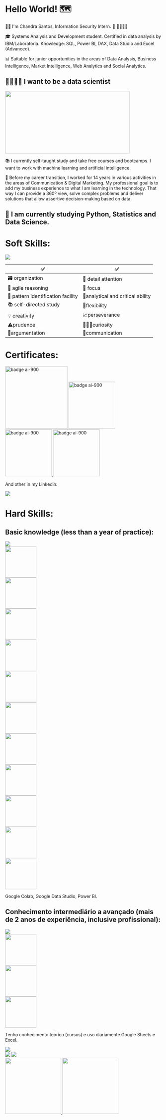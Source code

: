 # Hello World! 🗺 #

👩‍💻​ I'm Chandra Santos, Information Security Intern. ​🔐​ 🏴‍☠🐱‍💻

🎓 Systems Analysis and Development student. Certified in data analysis by IBM/Laboratoria. Knowledge: SQL, Power BI, DAX, Data Studio and Excel (Advanced).

📊 Suitable for junior opportunities in the areas of Data Analysis, Business Intelligence, Market Intelligence, Web Analytics and Social Analytics.

## 🦾👩🏻‍🔬 I want to be a data scientist 
<div><img src="https://media3.giphy.com/media/S7KaJTjYwBVipX2iDX/giphy.gif?cid=790b7611ecdb6a9a386607dfe64259c281e00e38b983bd3c&rid=giphy.gif&ct=g" width="400" height="200"></div>

 📚 I currently self-taught study and take free courses and bootcamps. I want to work with machine learning and artificial intelligence.

🎯 Before my career transition, I worked for 14 years in various activities in the areas of Communication & Digital Marketing. My professional goal is to add my business experience to what I am learning in the technology. That way I can provide a 360º view, solve complex problems and deliver solutions that allow assertive decision-making based on data.

## 🌱 I am currently studying Python, Statistics and Data Science.


# Soft Skills:

<div><img src="https://media0.giphy.com/media/TvXwdYI205i4E/giphy.gif?cid=790b7611a525ef4c3310e5d91185c3d8df23e7b72cd52859&rid=giphy.gif&ct=g"></div>

✅    | ✅  
--------- | ------
🗃️ organization  | 🔎​ detail attention 
🧠 agile reasoning  | 🔦 focus
🧮 pattern identification facility | 🦉analytical and critical ability
📚 self-directed study  | 🦾flexibility 
💡 creativity | 📈perseverance
⚠️prudence | 👨🏻‍🔬curiosity 
🔡argumentation | 🖖communication


# Certificates:

<a href="https://brasilopenbadge.com.br/pages/badge/f4869ce4c5201813821970b450963afd">
  <img src="https://brasilopenbadge.com.br/badge/2944.png?nocache=391740214" alt="badge ai-900" width="200px" text-align="center">
</a> <a href="https://www.credly.com/badges/b285deb5-65a1-4cbc-991e-9ed639b261f6/public_url"><img src="https://images.credly.com/size/340x340/images/16d5a420-770b-4699-97ec-46708e3680c5/Big_Data_Found_Level_1_-_CC_-_2019.png" alt="badge ai-900" width="150px" text-align="center">
</a> <a href="https://www.credly.com/earner/earned/badge/dbaac548-1fe3-42ff-abd3-c4cceb217b11"><img src="https://images.credly.com/size/340x340/images/c5d44d75-9370-43fa-92a6-63e48bb6564f/62056_badges_EducationTraining_Learn_Programming.png" alt="badge ai-900" width="150px" text-align="center">
</a> <a href="https://www.credly.com/earner/earned/badge/6b6f134d-1d52-4f3a-97e8-cbbccd3f8201"><img src="https://images.credly.com/size/340x340/images/d6f49507-e2f2-4c97-bcfb-c83c207b8a5c/image.png" alt="badge ai-900" width="150px" text-align="center">
</a>

And other in my Linkedin:
<div><a href="https://www.linkedin.com/in/chandrasantos" target="_blank"><img src="https://img.shields.io/badge/-LinkedIn-%230077B5?style=for-the-badge&logo=linkedin&logoColor=white" target="_blank"></a></div>

# Hard Skills:

## Basic knowledge (less than a year of practice):
<div><img src="https://media0.giphy.com/media/yv1ggi3Cbase05a8iS/giphy.gif?cid=ecf05e47s2omu1o03sp8egl9piaha8k6uprbbevnaf1g5fbl&rid=giphy.gif&ct=g"></div>
<div><img src="https://cdn.jsdelivr.net/gh/devicons/devicon/icons/linux/linux-original.svg" width="100" height="100"></div>
<div><img src="https://cdn.jsdelivr.net/gh/devicons/devicon/icons/mysql/mysql-original-wordmark.svg" width="100" height="100"></div>
<div><img src="https://cdn.jsdelivr.net/gh/devicons/devicon/icons/mongodb/mongodb-plain-wordmark.svg" width="100" height="100"></div>
<div> <img src="https://cdn.jsdelivr.net/gh/devicons/devicon/icons/pandas/pandas-original-wordmark.svg" width="100" height="100"></div>
<div><img src="https://cdn.jsdelivr.net/gh/devicons/devicon/icons/python/python-original-wordmark.svg" width="100" height="100"></div>
<div> <img src="https://cdn.jsdelivr.net/gh/devicons/devicon/icons/selenium/selenium-original.svg" width="100" height="100"></div>
<div><img src="https://cdn.jsdelivr.net/gh/devicons/devicon/icons/anaconda/anaconda-original-wordmark.svg" width="100" height="100"></div>
<div><img src="https://cdn.jsdelivr.net/gh/devicons/devicon/icons/docker/docker-original-wordmark.svg" width="100" height="100"></div>
<div><img src="https://cdn.jsdelivr.net/gh/devicons/devicon/icons/azure/azure-original-wordmark.svg" width="100" height="100"/></div>
<div><img src="https://cdn.jsdelivr.net/gh/devicons/devicon/icons/jupyter/jupyter-original-wordmark.svg" width="100" height="100"></div>
<div><img src="https://cdn.jsdelivr.net/gh/devicons/devicon/icons/javascript/javascript-original.svg" width="100" height="100"></div>
          

Google Colab, Google Data Studio, Power BI.     

## Conhecimento intermediário a avançado (mais de 2 anos de experiência, inclusive profissional):
<div><img src="https://media1.giphy.com/media/1dMNqVx9Kb12EBjFrc/giphy.gif?cid=790b7611de7ee8babd49ae29f3688ce34bd4f4ca2a58365a&rid=giphy.gif&ct=g"></div>
<div><img src="https://cdn.jsdelivr.net/gh/devicons/devicon/icons/html5/html5-original.svg" width="100" height="100"></div>
<div><img src="https://cdn.jsdelivr.net/gh/devicons/devicon/icons/php/php-original.svg" width="100" height="100"></div>
<div><img src="https://cdn.jsdelivr.net/gh/devicons/devicon/icons/css3/css3-original-wordmark.svg" width="100" height="100"></div>

          
Tenho conhecimento teórico (cursos) e uso diariamente Google Sheets e Excel.   


<div><img src="https://media1.giphy.com/media/pO3cIQ9xd3tk6IImzl/giphy.gif?cid=790b7611e8de9754ae9682baef79e6fd2f591ae141469b39&rid=giphy.gif&ct=g"></div>
<div>
<a href="https://www.youtube.com/ChandraSantos" target="_blank"><img src="https://img.shields.io/badge/YouTube-FF0000?style=for-the-badge&logo=youtube&logoColor=white" target="_blank"></a>
<a href="https://www.linkedin.com/in/chandrasantos" target="_blank"><img src="https://img.shields.io/badge/-LinkedIn-%230077B5?style=for-the-badge&logo=linkedin&logoColor=white" target="_blank"></a>   
</div>


<div>
<a href="https://github.com/chandrasantos">
<img height="180em" src="https://github-readme-stats.vercel.app/api/top-langs/?username=chandrasantos&layout=compact&langs_count=7&theme=dracula"/>
<img height="180em" src="https://github-readme-stats.vercel.app/api?username=chandrasantos&show_icons=true&theme=dracula&include_all_commits=true&count_private=true"/>
</div>
